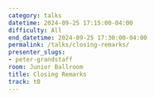 ```yaml
---
category: talks
datetime: 2024-09-25 17:15:00-04:00
difficulty: All
end_datetime: 2024-09-25 17:30:00-04:00
permalink: /talks/closing-remarks/
presenter_slugs:
- peter-grandstaff
room: Junior Ballroom
title: Closing Remarks
track: t0
---
```

